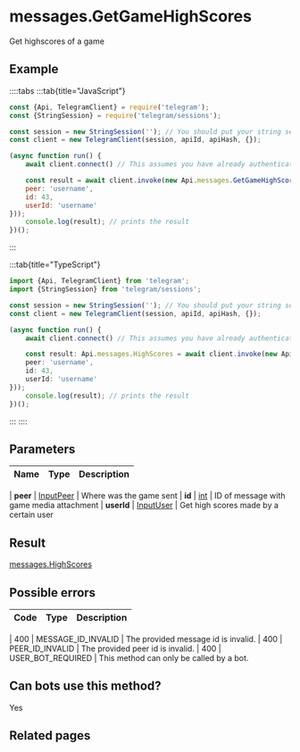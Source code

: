 # messages.GetGameHighScores

Get highscores of a game



## Example

::::tabs
:::tab{title="JavaScript"}
```js
const {Api, TelegramClient} = require('telegram');
const {StringSession} = require('telegram/sessions');

const session = new StringSession(''); // You should put your string session here
const client = new TelegramClient(session, apiId, apiHash, {});

(async function run() {
    await client.connect() // This assumes you have already authenticated with .start()

    const result = await client.invoke(new Api.messages.GetGameHighScores({
    peer: 'username',
    id: 43,
    userId: 'username'
}));
    console.log(result); // prints the result
})();
```
:::

:::tab{title="TypeScript"}
```ts
import {Api, TelegramClient} from 'telegram';
import {StringSession} from 'telegram/sessions';

const session = new StringSession(''); // You should put your string session here
const client = new TelegramClient(session, apiId, apiHash, {});

(async function run() {
    await client.connect() // This assumes you have already authenticated with .start()

    const result: Api.messages.HighScores = await client.invoke(new Api.messages.GetGameHighScores({
    peer: 'username',
    id: 43,
    userId: 'username'
}));
    console.log(result); // prints the result
})();
```
:::
::::



## Parameters

| Name | Type | Description |
| :--: | ---- | ----------- |

| **peer** | [InputPeer](https://core.telegram.org/type/InputPeer) | Where was the game sent 
| **id** | [int](https://core.telegram.org/type/int) | ID of message with game media attachment 
| **userId** | [InputUser](https://core.telegram.org/type/InputUser) | Get high scores made by a certain user 


## Result

[messages.HighScores](https://core.telegram.org/type/messages.HighScores)



## Possible errors

| Code | Type | Description |
| :--: | ---- | ----------- |

| 400 | MESSAGE\_ID\_INVALID | The provided message id is invalid. 
| 400 | PEER\_ID\_INVALID | The provided peer id is invalid. 
| 400 | USER\_BOT\_REQUIRED | This method can only be called by a bot. 


## Can bots use this method?

Yes

## Related pages


